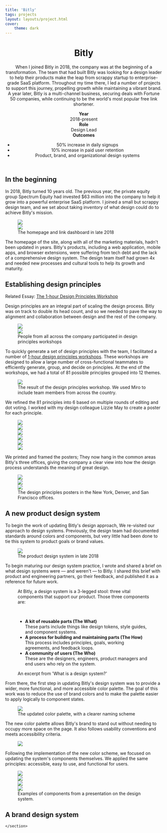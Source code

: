 ```yaml
---
title: 'Bitly'
tags: projects
layout: layouts/project.html
cover:
    theme: dark
---
```


<header class="cover cover--has-bg c--bg-gray-1">
    <div class="cover--header l--mar-top-l l--mar-btm-s l--grid">
        <div class="l--grid-wide l--flex">
            <div class="l--flex-twothirds">
                <h1 class="l--mar-top-none t--family-sans t--weight-light t--size-xxl">Bitly</h1>
                <p>
                    When I joined Bitly in 2018, the company was at the beginning of a transformation. The team that had built Bitly was looking for a design leader to help their products make the leap from scrappy startup to enterprise-grade SaaS platform. Throughout my time there, I led a number of projects to support this journey, propelling growth while maintaining a vibrant brand. A year later, Bitly is a multi-channel business, securing deals with Fortune 50 companies, while continuing to be the world's most popular free link shortener.
                </p>
            </div>
            <div class="l--flex-onethird">
                <strong>Year</strong><br/>
                2018-present<br/>
                <strong>Role</strong><br/>
                Design Lead<br/>
                <strong>Outcomes</strong><br/>
                <ul class="l--mar-none l--pad-left-s">
                    <li>50% increase in daily signups</li>
                    <li>10% increase in paid user retention</li>
                    <li>Product, brand, and organizational design systems</li>
                </ul>
            </div>
        </div>
    </div>
    <div class="cover--bg" style="background-image: url(/images/bitly-bg.jpg);">
    </div>
</header>
<article>
    <section class="project--section l--grid">
        <h2>In the beginning</h2>
        <p>In 2018, Bitly turned 10 years old. The previous year, the private equity group Spectrum Equity had invested $63 million into the company to help it grow into a powerful enterprise SaaS platform. I joined a small but scrappy design team, and we set about taking inventory of what design could do to achieve Bitly's mission.</p>
        <figure class="l--grid-wide">
            <div class="l--flex l--space-flush">
                <div class="l--flex-auto">
                    <img loading="lazy" src="/images/bitly-1.jpg" />
                </div>
                <div class="l--flex-auto">
                    <img loading="lazy" src="/images/bitly-2.jpg" />
                </div>
            </div>
            <figcaption>The homepage and link dashboard in late 2018</figcaption>
        </figure>
        <p>The homepage of the site, along with all of the marketing materials, hadn't been updated in years. Bitly's products, including a web application, mobile apps, and browser extensions, were suffering from tech debt and the lack of a comprehensive design system. The design team itself had grown 4x and needed new processes and cultural tools to help its growth and maturity.</p>
    </section>
    <section class="project--section c--bg-gray-1 l--grid">
        <h2>Establishing design principles</h2>
        <div class="project--related-post">
            <span class="project--related-post-header c--gray">Related Essay:</span>
            <a href="/writing/design-principles-workshop/" target="_blank">The 1-hour Design Principles Workshop</a>
        </div>
        <p>Design principles are an integral part of scaling the design process. Bitly was on track to double its head count, and so we needed to pave the way to alignment and collaboration between design and the rest of the company.</p>
        <figure class="l--grid-wide">
            <div class="l--flex l--space-flush">
                <div class="l--flex-auto">
                    <img loading="lazy" src="/images/bitly-4.jpg" />
                </div>
                <div class="l--flex-auto">
                    <img loading="lazy" src="/images/bitly-5.jpg" />
                </div>
            </div>
            <figcaption>People from all across the company participated in design principles workshops</figcaption>
        </figure>
        <p>To quickly generate a set of design principles with the team, I facilitated a number of <a href="/writing/design-principles-workshop/" target="_blank">1-hour design principles workshops</a>. These workshops are designed to allow a large number of cross-functional teammates to efficiently generate, group, and decide on principles. At the end of the workshops, we had a total of 81 possible principles grouped into 12 themes.</p>
        <figure>
            <img loading="lazy" src="/images/bitly-6.png">
            <figcaption>The result of the design principles workshop. We used Miro to include team members from across the country.</figcaption>
        </figure>
        <p>We refined the 81 principles into 6 based on multiple rounds of editing and dot voting. I worked with my design colleague Lizzie May to create a poster for each principle.</p>
        <figure>
            <div class="l--flex l--space-flush">
                <div class="l--flex-auto l--mar-btm-s">
                    <img loading="lazy" src="/images/bitly-7.jpg" />
                </div>
                <div class="l--flex-auto">
                    <img loading="lazy" src="/images/bitly-8.jpg" />
                </div>
                <div class="l--flex-auto">
                    <img loading="lazy" src="/images/bitly-9.jpg" />
                </div>
            </div>
            <div class="l--flex l--space-flush">
                <div class="l--flex-auto">
                    <img loading="lazy" src="/images/bitly-10.jpg" />
                </div>
                <div class="l--flex-auto">
                    <img loading="lazy" src="/images/bitly-11.jpg" />
                </div>
                <div class="l--flex-auto">
                    <img loading="lazy" src="/images/bitly-12.jpg" />
                </div>
            </div>
        </figure>
        <p>We printed and framed the posters; They now hang in the common areas Bitly's three offices, giving the company a clear view into how the design process understands the meaning of great design.</p>
        <figure class="l--grid-wide">
            <div class="l--flex l--space-flush">
                <div class="l--flex-auto">
                    <img loading="lazy" src="/images/bitly-13.jpg" />
                </div>
                <div class="l--flex-auto">
                    <img loading="lazy" src="/images/bitly-14.jpg" />
                </div>
                <div class="l--flex-auto">
                    <img loading="lazy" src="/images/bitly-15.jpg">
                </div>
            </div>
            <figcaption>
                The design principles posters in the New York, Denver, and San Francisco offices.
            </figcaption>
        </figure>
    </section>
    <section class="project--section l--grid">
        <h2>A new product design system</h2>
        <p>To begin the work of updating Bitly's design approach, We re-visited our approach to design systems. Previously, the design team had documented standards around colors and components, but very little had been done to tie this system to product goals or brand values.</p>
        <figure>
            <img loading="lazy" src="/images/bitly-3.jpg">
            <figcaption>The product design system in late 2018</figcaption>
        </figure>
        <p>To begin maturing our design system practice, I wrote and shared a brief on what design systems were — and weren't — to Bitly. I shared this brief with product and engineering partners, go their feedback, and published it as a reference for future work.</p>
        <figure>
            <div style="background: var(--c--theme-highlight-1);" class="l--pad-m t--family-serif">
                <p>At Bitly, a design system is a 3-legged stool: three vital components that support our product. Those three components are:</p><br/>
                    <ul class="l--mar-btm-none">
                        <li>
                            <strong>A kit of reusable parts (The What)</strong><br/>
                            These parts include things like design tokens, style guides, and component systems.
                        </li>
                        <li>
                            <strong>A process for building and maintaining parts (The How)</strong><br/>
                            This process includes principles, goals, working agreements, and feedback loops.
                        </li>
                        <li>
                            <strong>A community of users (The Who)</strong><br/>
                            These are the designers, engineers, product managers and end users who rely on the system.
                        </li>
                    </ul>
            </div>
            <figcaption>An excerpt from 'What is a design system?'</figcaption>
        </figure>
        <p>From there, the first step in updating Bitly's design system was to provide a wider, more functional, and more accessible color palette. The goal of this work was to reduce the use of brand colors and to make the palette easier to apply logically to component states.</p>
        <figure>
            <img loading="lazy" src="/images/bitly-17.jpg" />
            <figcaption>
                The updated color palette, with a clearer naming scheme
            </figcaption>
        </figure>
        <p>The new color palette allows Bitly's brand to stand out without needing to occupy more space on the page. It also follows usability conventions and meets accessibility criteria.</p>
        <figure>
            <img loading="lazy" src="/images/bitly-18.jpg" />
        </figure>
        <p>Following the implementation of the new color scheme, we focused on updating the system's components themselves. We applied the same principles: accessible, easy to use, and functional for users.</p>
        <figure class="l--grid-wide">
            <div class="l--flex l--space-flush">
                <div class="l--flex-auto l--mar-btm-s">
                    <img loading="lazy" src="/images/bitly-19.png">
                </div>
                <div class="l--flex-auto l--mar-btm-s">
                    <img loading="lazy" src="/images/bitly-20.png">
                </div>
            </div>
            <div class="l--flex l--space-flush">
                <div class="l--flex-auto l--mar-btm-s">
                    <img loading="lazy" src="/images/bitly-21.png">
                </div>
                <div class="l--flex-auto l--mar-btm-s">
                    <img loading="lazy" src="/images/bitly-22.png">
                </div>
            </div>
            <figcaption>
                Examples of components from a presentation on the design system.
            </figcaption>
        </figure>
    </section>
    <section class="project--section c--bg-gray-1 l--grid">
        <h2>A brand design system</h2>

    </section>
</article>
